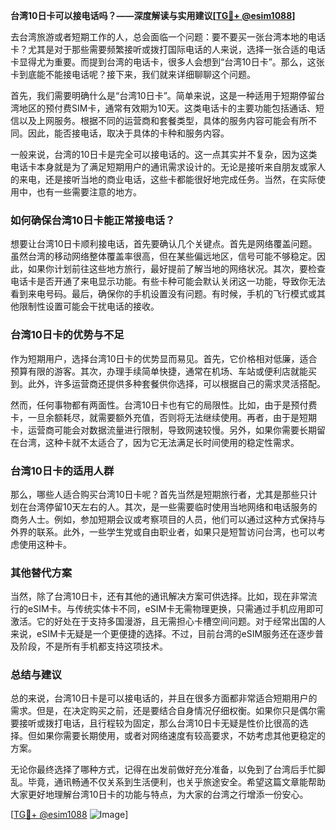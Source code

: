 **台湾10日卡可以接电话吗？——深度解读与实用建议[[TG💪+ @esim1088](https://t.me/s/esim1088)]**

去台湾旅游或者短期工作的人，总会面临一个问题：要不要买一张台湾本地的电话卡？尤其是对于那些需要频繁接听或拨打国际电话的人来说，选择一张合适的电话卡显得尤为重要。而提到台湾的电话卡，很多人会想到“台湾10日卡”。那么，这张卡到底能不能接电话呢？接下来，我们就来详细聊聊这个问题。

首先，我们需要明确什么是“台湾10日卡”。简单来说，这是一种适用于短期停留台湾地区的预付费SIM卡，通常有效期为10天。这类电话卡的主要功能包括通话、短信以及上网服务。根据不同的运营商和套餐类型，具体的服务内容可能会有所不同。因此，能否接电话，取决于具体的卡种和服务内容。

一般来说，台湾的10日卡是完全可以接电话的。这一点其实并不复杂，因为这类电话卡本身就是为了满足短期用户的通讯需求设计的。无论是接听来自朋友或家人的来电，还是接听当地的商业电话，这些卡都能很好地完成任务。当然，在实际使用中，也有一些需要注意的地方。

### **如何确保台湾10日卡能正常接电话？**

想要让台湾10日卡顺利接电话，首先要确认几个关键点。首先是网络覆盖问题。虽然台湾的移动网络整体覆盖率很高，但在某些偏远地区，信号可能不够稳定。因此，如果你计划前往这些地方旅行，最好提前了解当地的网络状况。其次，要检查电话卡是否开通了来电显示功能。有些卡种可能会默认关闭这一功能，导致你无法看到来电号码。最后，确保你的手机设置没有问题。有时候，手机的飞行模式或其他限制性设置可能会干扰电话的接收。

### **台湾10日卡的优势与不足**

作为短期用户，选择台湾10日卡的优势显而易见。首先，它价格相对低廉，适合预算有限的游客。其次，办理手续简单快捷，通常在机场、车站或便利店就能买到。此外，许多运营商还提供多种套餐供你选择，可以根据自己的需求灵活搭配。

然而，任何事物都有两面性。台湾10日卡也有它的局限性。比如，由于是预付费卡，一旦余额耗尽，就需要额外充值，否则将无法继续使用。再者，由于是短期卡，运营商可能会对数据流量进行限制，导致网速较慢。另外，如果你需要长期留在台湾，这种卡就不太适合了，因为它无法满足长时间使用的稳定性需求。

### **台湾10日卡的适用人群**

那么，哪些人适合购买台湾10日卡呢？首先当然是短期旅行者，尤其是那些只计划在台湾停留10天左右的人。其次，是一些需要临时使用当地网络和电话服务的商务人士。例如，参加短期会议或考察项目的人员，他们可以通过这种方式保持与外界的联系。此外，一些学生党或自由职业者，如果只是短暂访问台湾，也可以考虑使用这种卡。

### **其他替代方案**

当然，除了台湾10日卡，还有其他的通讯解决方案可供选择。比如，现在非常流行的eSIM卡。与传统实体卡不同，eSIM卡无需物理更换，只需通过手机应用即可激活。它的好处在于支持多国漫游，且无需担心卡槽空间问题。对于经常出国的人来说，eSIM卡无疑是一个更便捷的选择。不过，目前台湾的eSIM服务还在逐步普及阶段，不是所有手机都支持这项技术。

### **总结与建议**

总的来说，台湾10日卡是可以接电话的，并且在很多方面都非常适合短期用户的需求。但是，在决定购买之前，还是要结合自身情况仔细权衡。如果你只是偶尔需要接听或拨打电话，且行程较为固定，那么台湾10日卡无疑是性价比很高的选择。但如果你需要长期使用，或者对网络速度有较高要求，不妨考虑其他更稳定的方案。

无论你最终选择了哪种方式，记得在出发前做好充分准备，以免到了台湾后手忙脚乱。毕竟，通讯畅通不仅关系到生活便利，也关乎旅途安全。希望这篇文章能帮助大家更好地理解台湾10日卡的功能与特点，为大家的台湾之行增添一份安心。

[[TG💪+ @esim1088](https://t.me/s/esim1088) ![Image](https://i.postimg.cc/4NQfJmqS/Snipaste-2025-05-13-00-14-12.png)]